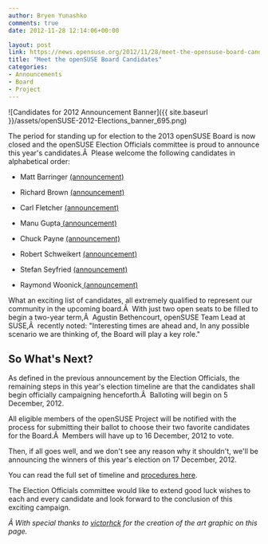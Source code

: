 ```yaml
---
author: Bryen Yunashko
comments: true
date: 2012-11-28 12:14:06+00:00

layout: post
link: https://news.opensuse.org/2012/11/28/meet-the-opensuse-board-candidates/
title: "Meet the openSUSE Board Candidates"
categories:
- Announcements
- Board
- Project
---
```



![Candidates for 2012 Announcement Banner]({{ site.baseurl }}/assets/openSUSE-2012-Elections_banner_695.png)


The period for standing up for election to the 2013 openSUSE Board is now closed and the openSUSE Election Officials committee is proud to announce this year's candidates.Â  Please welcome the following candidates in alphabetical order:



	
  * Matt Barringer [(announcement)](http://lists.opensuse.org/opensuse-project/2012-11/msg00102.html)

	
  * Richard Brown [(announcement)](http://lists.opensuse.org/opensuse-project/2012-11/msg00042.html)

	
  * Carl Fletcher [(announcement)](http://lists.opensuse.org/opensuse-project/2012-11/msg00093.html)

	
  * Manu Gupta[ (announcement)](http://lists.opensuse.org/opensuse-project/2012-11/msg00106.html)

	
  * Chuck Payne [(announcement)](http://lists.opensuse.org/opensuse-project/2012-11/msg00103.html)

	
  * Robert Schweikert [(announcement)](http://lists.opensuse.org/opensuse-project/2012-11/msg00100.html)

	
  * Stefan Seyfried [(announcement)](http://lists.opensuse.org/opensuse-project/2012-11/msg00101.html)

	
  * Raymond Woonick[ (announcement)](http://lists.opensuse.org/opensuse-project/2012-11/msg00047.html)


What an exciting list of candidates, all extremely qualified to represent our community in the upcoming board.Â  With just two open seats to be filled to begin a two-year term,Â  Agustin Bethencourt, openSUSE Team Lead at SUSE,Â  recently noted: "Interesting times are ahead and, In any possible scenario we are thinking of, the Board will play a key role."


## So What's Next?


As defined in the previous announcement by the Election Officials, the remaining steps in this year's election timeline are that the candidates shall begin officially campaigning henceforth.Â  Balloting will begin on 5 December, 2012.

All eligible members of the openSUSE Project will be notified with the process for submitting their ballot to choose their two favorite candidates for the Board.Â  Members will have up to 16 December, 2012 to vote.

Then, if all goes well, and we don't see any reason why it shouldn't, we'll be announcing the winners of this year's election on 17 December, 2012.

You can read the full set of timeline and [procedures here](https://en.opensuse.org/openSUSE:Board_election).

The Election Officials committee would like to extend good luck wishes to each and every candidate and look forward to the conclusion of this exciting campaign.

_Â With special thanks to [victorhck](http://victorhckinthefreeworld.wordpress.com/) for the creation of the art graphic on this page._

		
